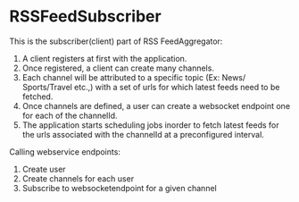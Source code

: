 RSSFeedSubscriber
========================

This is the subscriber(client) part of RSS FeedAggregator:

1) A client registers at first with the application.
2) Once registered, a client can create many channels.
3) Each channel will be attributed to a specific topic (Ex: News/ Sports/Travel etc.,) with a set of urls for which latest feeds need to be fetched.
4) Once channels are defined, a user can create a websocket endpoint one for each of the channelId.
5) The application starts scheduling jobs inorder to fetch latest feeds for the urls associated with the channelId
    at a preconfigured interval.
    
    
    
    
Calling webservice endpoints:
1) Create user
2) Create channels for each user
3) Subscribe to websocketendpoint for a given channel


